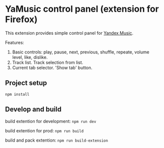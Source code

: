 # YaMusic control panel (extension for Firefox)

This extension provides simple control panel for [Yandex Music](https://music.yandex.ru).

Features:
1. Basic controls: play, pause, next, previous, shuffle, repeate, volume level, like, dislike.
2. Track list. Track selection from list.
3. Current tab selector. 'Show tab' button.

## Project setup
```
npm install
```

## Develop and build
build extention for development:
```npm run dev```

build extention for prod:
```npm run build```

build and pack extention:
```npm run build-extension```

